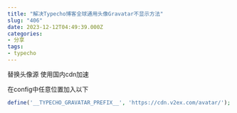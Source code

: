 ```yaml
---
title: "解决Typecho博客全球通用头像Gravatar不显示方法"
slug: "406"
date: 2023-12-12T04:49:39.000Z
categories:
- 分享
tags:
- typecho
---
```


替换头像源 使用国内cdn加速

在config中任意位置加入以下

```php
define('__TYPECHO_GRAVATAR_PREFIX__', 'https://cdn.v2ex.com/avatar/');
```

